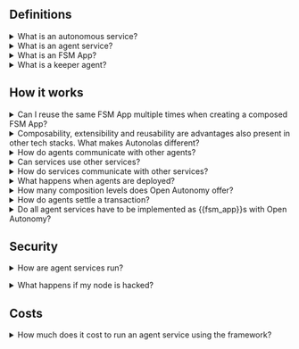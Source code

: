 ## Definitions

<details><summary>What is an autonomous service?</summary>
An autonomous service is a decentralized service that runs off-chain and provides functionalities to objects living on-chain. Autonomous services are outside the purview and control of a single authority, and can be designed for a variety of purposes, including acting as a decentralized oracle for smart contracts, or executing complex investing strategies that cannot be easily encoded on-chain.
</details>

<details><summary>What is an agent service?</summary>
An agent service is an autonomous service which is implemented as a multi-agent system using Autonomous Economic Agents (AEAs) using the <a href="https://github.com/valory-xyz/open-autonomy">Open Autonomy</a> framework, which is built on top of <a href="https://github.com/valory-xyz/open-aea">Open AEA</a>.
</details>

<details><summary>What is an FSM App?</summary>
An FSM App is an application that implements the business logic of an agent service as a finite-state machine. The internal state of an FSM App is replicated and synchronized across all the agents forming the agent service.
</details>

<details><summary>What is a keeper agent?</summary>
It is one of the agents for which the agents have voted to be in charge of executing a certain operation (e.g., settling a transaction on a blockchain).
</details>

## How it works

<details><summary>Can I reuse the same FSM App multiple times when creating a composed FSM App?</summary>
No. The Open Autonomy framework currently only supports a single instance of a given FSM App in a composition.
</details>

<details><summary>Composability, extensibility and reusability are advantages also present in other tech stacks. What makes Autonolas different?</summary>
Autonolas is not just a framework where devs can build on: it is a complete, novel ecosystem that provides an SDK, a reward system for developers and operators and a governance protocol on top, all of them decentralized.</p>
In the same way companies like Apple or Google offer SDKs to accelerate devs work plus an app store to monetize their work, Autonolas offers the same capabilities but in a decentralized way: developers register components, operators run services that use those components, consumers use and pay for those services so both developers and operators are compensated for their work. And all the parameters that govern the network can be voted on.</details>

<details><summary>How do agents communicate with other agents?</summary>
Different forms of communication are used depending on the service status. Before the agents can establish a temporary blockchain (Tendermint network) that serves as consensus engine they need to exchange the necessary information with others in order to be able to do so. This information includes the network address of their Tendermint node and the associated public key. They do so by connecting to the Agent Communication Network (ACN), where they can send messages to other agents, in this case requesting their Tendermint configuration details, using their on-chain registered address. The list of registered addresses is retrieved from the the service registry smart contract and can be used to filter out request coming from any party that is not registered to operate in this service as well. Once all configurations have been exchanged the Tendermint network can be established and is used as a consensus engine.
</details>

<details><summary>Can services use other services?</summary>
Yes, an agent service can be composed from other agent services, analogously to microservices. Sub-services can deliver all sorts of results which are consumed by a higher level service to create a higher level outcome.
</details>

<details><summary>How do services communicate with other services?</summary>
Services use a native message protocol based on protobuf that allows them to have arbitrary message-based communication between compatible agents in the network. The network they use for this is the Agent Communication Network (ACN), and protocols define the structure of communication flow, ranging from simple atomic request-response pairs to arbitrarily complicated dialogues (e.g. FIPA). To communicate with traditional services, agents can both make API calls and expose REST APIs.
</details>

<details><summary>What happens when agents are deployed?</summary>
Agents are be able to interact with the Autonolas on-chain Protocol so they can monetize their work and connect to other services. Apart from that, "island deployments" can also be operated, which are services that run as one-off services, not anchored in the protocol.
</details>

<details><summary>How many composition levels does Open Autonomy offer?</summary>
Composition starts at the component level of the agents (multiple rounds make a skill), then continues on agent level (multiple skills make an agent) and ends at service level (multiple agents make a service).
</details>

<details><summary>How do agents settle a transaction?</summary>

<ol>
<li>Negotiation happens through Tendermint messages.</li>
<li>A threshold of agents agree on a transaction hash.</li>
<li>One of the agents is randomly selected as the keeper using a deterministic function based on a public, verifiable randomness source (currently DRAND).</li>
<li>All agents sign the transaction using a multi-sig like Gnosis Safe.</li>
<li>The keeper collects all the signatures and sends the transaction on-chain. If it does not do its job, another keeper will be selected.</li>
<li>All agents wait for the transaction to be mined and validate the output.</li>
<li>Done</li>
</ol>
</details>

<details><summary>Do all agent services have to be implemented as {{fsm_app}}s with Open Autonomy?</summary>
Certainly not. We have provided an example in the <a href=/counter_example>counter demo</a>. That is, for extremely simple applications, you can consider implementing an agent service by appropriately extending the <code>ABCIHandler</code> class to handle the consensus gadget callbacks, and if required, manually implement the agent <code>Behaviours</code> that execute client calls to the consensus gadget. However, <b>we strongly advise against this approach</b>, as the complexity, maintainability and composability of the resulting service will be severely affected.
</details>

## Security

<details><summary>How are agent services run?</summary>

Agent services are composed of multiple agents that run the same code and agree on its output. These agents are executed by independent operators. Each operator can select and setup the infrastructure that best suits their needs.</details>

<details><summary>What happens if my node is hacked?</summary>

As in any other online service, nodes are exposed to the risk of being breached. At the individual level, the framework does not provide a solution to this and it’s up to the agent operator to keep the agent safe. At the service level, on the other hand, services are secured in two ways:</p>

<ul>
<li>Each agent service implements a custom protocol that expects a very narrow message flow, so a hypothetical agent running malicious code would need to express its intentions within this protocol, otherwise the other agents will ignore its messages.</li>

<li>Even in the case of an agent sending valid, malicious messages in the service, the decentralized nature of services means that the majority threshold of agents (2/3 + 1) must agree before committing a malicious transaction, so it is not enough to breach an individual agent.</li>
</ul>
</details>

## Costs

<details><summary>How much does it cost to run an agent service using the framework?</summary>
Agent services are not limited in what they do or how they are configured (e.g. number of agents in them), therefore the costs are subjective to each service. At the very minimum there will be the costs of running the agent on cloud or local infrastructure.
On top of that, if a service sends transactions to a chain, it will incur in fee costs that will depend on the selected chain.</p>As an example, for a simple service of four agents that makes a simple contract call every five minutes, a monthly cost of $3000 in Ethereum and $1.5 in Polygon is presently estimated (at gas cost of 60 wei per gas), but this number will wildly vary depending on gas costs.

Apart from transaction costs, service operators also incur in infrastructure costs. A rough, quite conservative estimation can be calculated using the following example: a simple service running on
top of AWS m5.large instances (8GB, 2vCPU) with four agents per instance. The following table shows how server costs would vary depending on the number of operators and number of instances per operator.

<table>
<thead>
  <tr>
    <th>Operators</th>
    <th>Instances per operator</th>
    <th>Total instances</th>
    <th>Total agents</th>
    <th>Service daily costs ($)</th>
    <th>Daily costs per operator ($)</th>
  </tr>
</thead>
<tbody>
  <tr>
    <td rowspan="4">1</td>
    <td>1</td>
    <td>1</td>
    <td>4</td>
    <td>2.304</td>
    <td>2.304</td>
  </tr>
  <tr>
    <td>2</td>
    <td>2</td>
    <td>8</td>
    <td>4.608</td>
    <td>4.608</td>
  </tr>
  <tr>
    <td>3</td>
    <td>3</td>
    <td>12</td>
    <td>6.912</td>
    <td>6.912</td>
  </tr>
  <tr>
    <td>4</td>
    <td>4</td>
    <td>16</td>
    <td>9.216</td>
    <td>9.216</td>
  </tr>
  <tr>
    <td rowspan="4">2</td>
    <td>1</td>
    <td>2</td>
    <td>8</td>
    <td>4.608</td>
    <td>2.304</td>
  </tr>
  <tr>
    <td>2</td>
    <td>4</td>
    <td>16</td>
    <td>9.216</td>
    <td>4.608</td>
  </tr>
  <tr>
    <td>3</td>
    <td>6</td>
    <td>24</td>
    <td>13.824</td>
    <td>6.912</td>
  </tr>
  <tr>
    <td>4</td>
    <td>8</td>
    <td>32</td>
    <td>18.432</td>
    <td>9.216</td>
  </tr>
  <tr>
    <td rowspan="4">3</td>
    <td>1</td>
    <td>3</td>
    <td>12</td>
    <td>6.912</td>
    <td>2.304</td>
  </tr>
  <tr>
    <td>2</td>
    <td>6</td>
    <td>24</td>
    <td>13.824</td>
    <td>4.608</td>
  </tr>
  <tr>
    <td>3</td>
    <td>9</td>
    <td>36</td>
    <td>20.736</td>
    <td>6.912</td>
  </tr>
  <tr>
    <td>4</td>
    <td>12</td>
    <td>48</td>
    <td>27.648</td>
    <td>9.216</td>
  </tr>
  <tr>
    <td rowspan="4">4</td>
    <td>1</td>
    <td>4</td>
    <td>16</td>
    <td>9.216</td>
    <td>2.304</td>
  </tr>
  <tr>
    <td>2</td>
    <td>8</td>
    <td>32</td>
    <td>18.432</td>
    <td>4.608</td>
  </tr>
  <tr>
    <td>3</td>
    <td>12</td>
    <td>48</td>
    <td>27.648</td>
    <td>6.912</td>
  </tr>
  <tr>
    <td>4</td>
    <td>16</td>
    <td>64</td>
    <td>36.864</td>
    <td>9.216</td>
  </tr>
</tbody>
</table>

</details>
